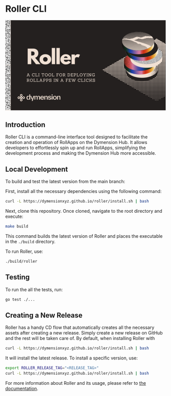 # Roller CLI

![Roller CLI Logo](images/readme.png)

## Introduction

Roller CLI is a command-line interface tool designed to facilitate the creation
and operation of RollApps on the Dymension Hub.
It allows developers to effortlessly spin up and run RollApps, simplifying the
development process and making the Dymension Hub
more accessible.

## Local Development

To build and test the latest version from the main branch:

First, install all the necessary dependencies using the following command:

```bash
curl -L https://dymensionxyz.github.io/roller/install.sh | bash
```

Next, clone this repository. Once cloned, navigate to the root directory and execute:

```bash
make build
```

This command builds the latest version of Roller and places the executable
in the `./build` directory.

To run Roller, use:

```bash
./build/roller
```

## Testing

To run the all the tests, run:

```bash
go test ./...
```

## Creating a New Release

Roller has a handy CD flow that automatically creates all the necessary assets
after creating a new release.
Simply create a new release on GitHub and the rest will be taken care of.
By default, when installing Roller with

```bash
curl -L https://dymensionxyz.github.io/roller/install.sh | bash
```

It will install the latest release.
To install a specific version, use:

```bash
export ROLLER_RELEASE_TAG="<RELEASE_TAG>"
curl -L https://dymensionxyz.github.io/roller/install.sh | bash
```

For more information about Roller and its usage, please refer to [the documentation](https://docs.dymension.xyz/build/roller).
